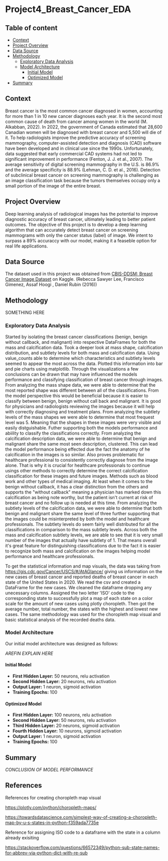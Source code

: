 # Project4_Breast_Cancer_EDA

## Table of content

- [Context](#context)
- [Project Overview](#project-overview)
- [Data Source](#data-source)
- [Methodology](#methodology)
  - [Exploratory Data Analysis](#exploratory-data-analysis)
  - [Model Architecture](#model-architecture)
    - [Initial Model](#initial-model)
    - [Optimized Model](#optimized-model)
- [Summary](#summary)


## Context

Breast cancer is the most common cancer diagnosed in women, accounting for more than 1 in 10 new cancer diagnoses each year. It is the second most common cause of death from cancer among women in the world (M. Alkabban, 2022). In 2022, the government of Canada estimated that 28,600 Canadian women will be diagnosed with breast cancer and 5,500 will die of it. To help radiologists improve the predictive accuracy of screening mammography, computer-assisted detection and diagnosis (CAD) software have been developed and in clinical use since the 1990s. Unfortunately, data suggested that early commercial CAD systems had not led to significant improvement in performance (Fenton, J. J. et al., 2007). The average sensitivity of digital screening mammography in the U.S. is 86.9% and the average specificity is 88.9% (Lehman, C. D. et al., 2016). Detection of subclinical breast cancer on screening mammography is challenging as an image classification task because the tumors themselves occupy only a small portion of the image of the entire breast.

## Project Overview

Deep learning analysis of radiological images has the potential to improve diagnostic accuracy of breast cancer, ultimately leading to better patient outcomes. The objective of this project is to develop a deep learning algorithm that can accurately detect breast cancer on screening mammograms with only the cancer status (label) of image. We intent to surpass a 89% accuraccy with our model, making it a feaseble option for real life applications. 

## Data Source

The dataset used in this project was obtained from [CBIS-DDSM: Breast Cancer Image Dataset](https://www.kaggle.com/datasets/awsaf49/cbis-ddsm-breast-cancer-image-dataset/data) on Kaggle. (Rebecca Sawyer Lee, Francisco Gimenez, Assaf Hoogi , Daniel Rubin  (2016))


## Methodology

SOMETHING HERE

### Exploratory Data Analysis

Started by isolating the breast cancer classifications (benign, benign without callback, and malignant) into respective DataFrames for both the mass and calcification data. Took a deeper look at mass shape, calcification distribution, and subtlety levels for both mass and calcification data. Using value_counts able to determine which characteristics and subtlety levels seemed to appear the most across the data. Plotted this information into bar and pie charts using matplotlib. Through the visualizations a few conclusions can be drawn that may have influenced the models performance and classifying classification of breast cancer through images. From analyzing the mass shape data, we were able to determine that the most reported shape was different between all of the classifications. From the model perspective this would be beneficial because it is easier to classify between benign, benign without call back and malignant. It is good for physicians and radiologists reviewing the images because it will help with correctly diagnosing and treatment plans. From analyzing the subtlety levels of the mass shapes we were able to determine that most frequest level was 5. Meaning that the shapes in these images were very visible and easily distguishable. Futher supporting both the models performance and abiility to classify the classifications correctly. From analyzing the calcification description data, we were able to determine that benign and malignant share the same most seen description, clustered. This can lead the model performance being effected due the fact the anatomy of he calcification in the images is so similar. Also proves problematic for healthcare professional to consistently correctly diagnose from the image alone. That is why it is crucial for healthcare professionals to continue usings other methods to correctly determine the correct calcification classification for these images and future images. Methods such as blood work and other types of medical imaging. At least when it comes to the benign without callback, it has a clear distinction from the others and supports the "without callback" meaning a physician has marked down this calcification as being note worthy, but the patient isn't current at risk of breast cancer and no follow up is needed at this time. From analyzing the subtlety levels of the calcification data, we were able to determine that both benign and malignant share the same level of three further supporting that the images could be misinterpreted by both the model and healthcare professionals. The subtlety levels do seem fairly well distributed for all the classifications in comparison to the mass subtlety levels. Across both the mass and calcification subtlety levels, we are able to see that it is very small number of the images that actually have subtlety of 1. That means overall it's great feature for distinguishing classifications due to the fact it is easier to recognize both mass and calcification on the images helping model performance and healthcare professionals. 

To get the statistical information and map visuals, the data was taking from https://gis.cdc.gov/Cancer/USCS/#/AtAGlance/ giving us information on the new cases of breast cancer and reported deaths of breast cancer in each state of the United States in 2020. We read the csv and created a DataFrame for the new cases. We cleaned the dataframe dropping any unecessary columns. Assigned the two letter 'ISO' code to the corresponding state to successfully plot a map of each state on a color scale for the amount of new cases using plotly choropleth. Then got the average number, total number, the states with the highest and lowest new cases. The same methodology was used for the choropleth map visual and basic statistical analysis of the recorded deaths data. 

### Model Architecture

Our initial model architecture was designed as follows:

*AREFIN EXPLAIN HERE*

#### Initial Model

- **First Hidden Layer:** 50 neurons, relu activation
- **Second Hidden Layer:** 20 neurons, relu activation
- **Output Layer:** 1 neuron, sigmoid activation
- **Training Epochs:** 100

#### Optimized Model

- **First Hidden Layer:** 100 neurons, relu activation
- **Second Hidden Layer:** 50 neurons, relu activation
- **Third Hidden Layer:** 20 neurons, sigmoid activation
- **Fourth Hidden Layer:** 10 neurons, sigmoid activation
- **Output Layer:** 1 neuron, sigmoid activation
- **Training Epochs:** 100

## Summary

*CONCLUSION OF MODEL PERFORMANCE*

## References

References for creating choropleth map visual

https://plotly.com/python/choropleth-maps/

https://towardsdatascience.com/simplest-way-of-creating-a-choropleth-map-by-u-s-states-in-python-f359ada7735e

Reference for assigning ISO code to a dataframe with the state in a column already exisiting

https://stackoverflow.com/questions/66572349/python-sub-state-names-for-abbrev-via-python-dict-with-re-sub
